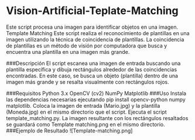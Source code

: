 # Vision-Artificial-Teplate-Matching
Este script procesa una imagen para identificar objetos en una imagen. 
Template Matching
Este script realiza el reconocimiento de plantillas en una imagen utilizando la técnica de coincidencia de plantillas. La coincidencia de plantillas es un método de visión por computadora que busca y encuentra una plantilla en una imagen más grande.

###Descripción
El script escanea una imagen de entrada buscando una plantilla específica y dibuja rectángulos alrededor de las coincidencias encontradas. En este caso, se busca un objeto (plantilla) dentro de una imagen más grande y se resalta visualmente con rectángulos rojos.

###Requisitos
Python 3.x
OpenCV (cv2)
NumPy
Matplotlib
###Uso
Instala las dependencias necesarias ejecutando pip install opencv-python numpy matplotlib.
Coloca la imagen de entrada (Mario.jpg) y la plantilla (Moneda.jpg) en el mismo directorio que el script.
Ejecuta el script template_matching.py.
La imagen resultante con los rectángulos resaltados se guardará como Template matching.png en el mismo directorio.
###Ejemplo de Resultado
![Template-matching.png]

